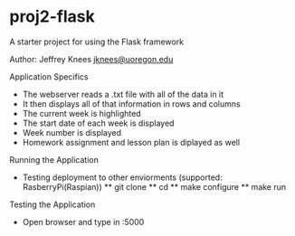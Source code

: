 # proj2-flask
A starter project for using the Flask framework

Author: Jeffrey Knees jknees@uoregon.edu

Application Specifics
* The webserver reads a .txt file with all of the data in it
* It then displays all of that information in rows and columns
* The current week is highlighted
* The start date of each week is displayed
* Week number is displayed
* Homework assignment and lesson plan is diplayed as well

Running the Application
* Testing deployment to other enviorments (supported: RasberryPi(Raspian))
** git clone
** cd
** make configure
** make run

Testing the Application
* Open browser and type in <IP>:5000
